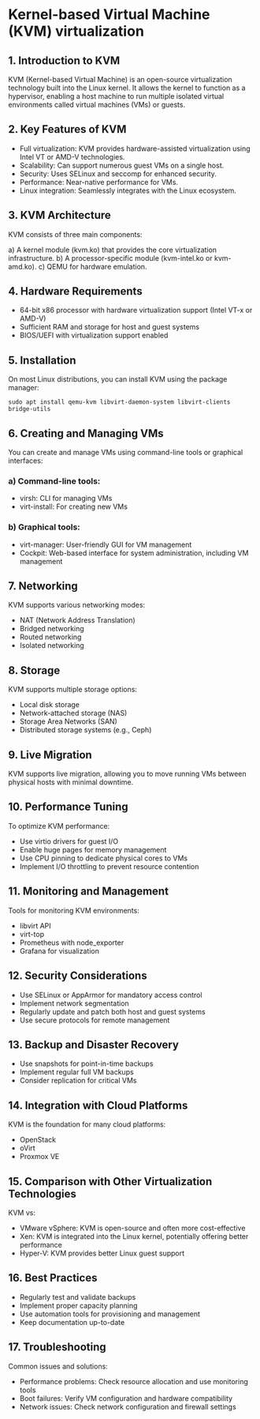 # Kernel-based Virtual Machine (KVM) virtualization

## 1. Introduction to KVM

KVM (Kernel-based Virtual Machine) is an open-source virtualization technology built into the Linux kernel. It allows the kernel to function as a hypervisor, enabling a host machine to run multiple isolated virtual environments called virtual machines (VMs) or guests.

## 2. Key Features of KVM

- Full virtualization: KVM provides hardware-assisted virtualization using Intel VT or AMD-V technologies.
- Scalability: Can support numerous guest VMs on a single host.
- Security: Uses SELinux and seccomp for enhanced security.
- Performance: Near-native performance for VMs.
- Linux integration: Seamlessly integrates with the Linux ecosystem.

## 3. KVM Architecture

KVM consists of three main components:

a) A kernel module (kvm.ko) that provides the core virtualization infrastructure.
b) A processor-specific module (kvm-intel.ko or kvm-amd.ko).
c) QEMU for hardware emulation.

## 4. Hardware Requirements

- 64-bit x86 processor with hardware virtualization support (Intel VT-x or AMD-V)
- Sufficient RAM and storage for host and guest systems
- BIOS/UEFI with virtualization support enabled

## 5. Installation

On most Linux distributions, you can install KVM using the package manager:

`sudo apt install qemu-kvm libvirt-daemon-system libvirt-clients bridge-utils`

## 6. Creating and Managing VMs

You can create and manage VMs using command-line tools or graphical interfaces:

### a) Command-line tools:
- virsh: CLI for managing VMs
- virt-install: For creating new VMs

### b) Graphical tools:
- virt-manager: User-friendly GUI for VM management
- Cockpit: Web-based interface for system administration, including VM management

## 7. Networking

KVM supports various networking modes:

- NAT (Network Address Translation)
- Bridged networking
- Routed networking
- Isolated networking

## 8. Storage

KVM supports multiple storage options:

- Local disk storage
- Network-attached storage (NAS)
- Storage Area Networks (SAN)
- Distributed storage systems (e.g., Ceph)

## 9. Live Migration

KVM supports live migration, allowing you to move running VMs between physical hosts with minimal downtime.

## 10. Performance Tuning

To optimize KVM performance:

- Use virtio drivers for guest I/O
- Enable huge pages for memory management
- Use CPU pinning to dedicate physical cores to VMs
- Implement I/O throttling to prevent resource contention

## 11. Monitoring and Management

Tools for monitoring KVM environments:

- libvirt API
- virt-top
- Prometheus with node_exporter
- Grafana for visualization

## 12. Security Considerations

- Use SELinux or AppArmor for mandatory access control
- Implement network segmentation
- Regularly update and patch both host and guest systems
- Use secure protocols for remote management

## 13. Backup and Disaster Recovery

- Use snapshots for point-in-time backups
- Implement regular full VM backups
- Consider replication for critical VMs

## 14. Integration with Cloud Platforms

KVM is the foundation for many cloud platforms:

- OpenStack
- oVirt
- Proxmox VE

## 15. Comparison with Other Virtualization Technologies

KVM vs:
- VMware vSphere: KVM is open-source and often more cost-effective
- Xen: KVM is integrated into the Linux kernel, potentially offering better performance
- Hyper-V: KVM provides better Linux guest support

## 16. Best Practices

- Regularly test and validate backups
- Implement proper capacity planning
- Use automation tools for provisioning and management
- Keep documentation up-to-date

## 17. Troubleshooting

Common issues and solutions:
- Performance problems: Check resource allocation and use monitoring tools
- Boot failures: Verify VM configuration and hardware compatibility
- Network issues: Check network configuration and firewall settings
